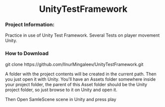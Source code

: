 <h1 align="center">UnityTestFramework</h1>

<h3 align="left">Project Information:</h3>
<p align="left">Practice in use of Unity Test Framework. Several Tests on player movement Unity.</p>
<h3 align="left">How to Download</h3>
<p align="left">git clone https://github.com/IlnurMingaleev/UnityTestFramework.git<p>
<p align="left">A folder with the project contents will be created in the current path. Then you just open it with Unity. You'll have an Assets folder somewhere inside your project folder, the parent of this Asset folder should be the Unity project folder, so just browse to it on Unity and open it.<p>
<p align="left">Then Open SamleScene scene in Unity and press play<p>
